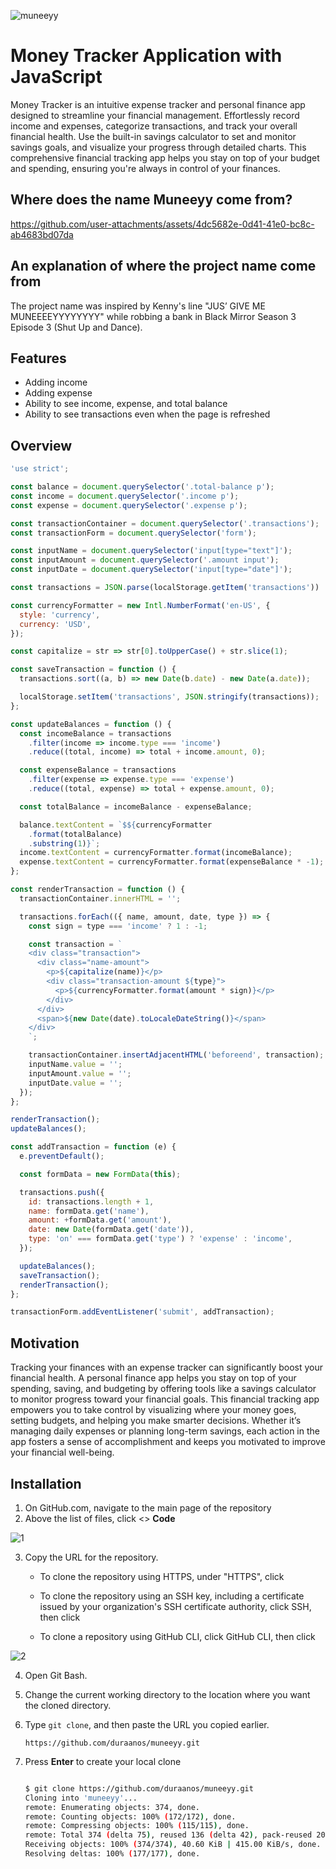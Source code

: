 ![muneeyy](https://github.com/user-attachments/assets/9a39d33c-9746-4e04-9874-4d836c98ef64)

# Money Tracker Application with JavaScript

Money Tracker is an intuitive expense tracker and personal finance app designed to streamline your financial management. Effortlessly record income and expenses, categorize transactions, and track your overall financial health. Use the built-in savings calculator to set and monitor savings goals, and visualize your progress through detailed charts. This comprehensive financial tracking app helps you stay on top of your budget and spending, ensuring you're always in control of your finances.

## Where does the name Muneeyy come from?

https://github.com/user-attachments/assets/4dc5682e-0d41-41e0-bc8c-ab4683bd07da

## An explanation of where the project name come from

The project name was inspired by Kenny's line "JUS’ GIVE ME MUNEEEEYYYYYYYY" while robbing a bank in Black Mirror Season 3 Episode 3 (Shut Up and Dance).

## Features

- Adding income
- Adding expense
- Ability to see income, expense, and total balance
- Ability to see transactions even when the page is refreshed

## Overview

```javascript
'use strict';

const balance = document.querySelector('.total-balance p');
const income = document.querySelector('.income p');
const expense = document.querySelector('.expense p');

const transactionContainer = document.querySelector('.transactions');
const transactionForm = document.querySelector('form');

const inputName = document.querySelector('input[type="text"]');
const inputAmount = document.querySelector('.amount input');
const inputDate = document.querySelector('input[type="date"]');

const transactions = JSON.parse(localStorage.getItem('transactions')) || [];

const currencyFormatter = new Intl.NumberFormat('en-US', {
  style: 'currency',
  currency: 'USD',
});

const capitalize = str => str[0].toUpperCase() + str.slice(1);

const saveTransaction = function () {
  transactions.sort((a, b) => new Date(b.date) - new Date(a.date));

  localStorage.setItem('transactions', JSON.stringify(transactions));
};

const updateBalances = function () {
  const incomeBalance = transactions
    .filter(income => income.type === 'income')
    .reduce((total, income) => total + income.amount, 0);

  const expenseBalance = transactions
    .filter(expense => expense.type === 'expense')
    .reduce((total, expense) => total + expense.amount, 0);

  const totalBalance = incomeBalance - expenseBalance;

  balance.textContent = `$${currencyFormatter
    .format(totalBalance)
    .substring(1)}`;
  income.textContent = currencyFormatter.format(incomeBalance);
  expense.textContent = currencyFormatter.format(expenseBalance * -1);
};

const renderTransaction = function () {
  transactionContainer.innerHTML = '';

  transactions.forEach(({ name, amount, date, type }) => {
    const sign = type === 'income' ? 1 : -1;

    const transaction = `
    <div class="transaction">
      <div class="name-amount">
        <p>${capitalize(name)}</p>
        <div class="transaction-amount ${type}">
          <p>${currencyFormatter.format(amount * sign)}</p>
        </div>
      </div>
      <span>${new Date(date).toLocaleDateString()}</span>
    </div>
    `;

    transactionContainer.insertAdjacentHTML('beforeend', transaction);
    inputName.value = '';
    inputAmount.value = '';
    inputDate.value = '';
  });
};

renderTransaction();
updateBalances();

const addTransaction = function (e) {
  e.preventDefault();

  const formData = new FormData(this);

  transactions.push({
    id: transactions.length + 1,
    name: formData.get('name'),
    amount: +formData.get('amount'),
    date: new Date(formData.get('date')),
    type: 'on' === formData.get('type') ? 'expense' : 'income',
  });

  updateBalances();
  saveTransaction();
  renderTransaction();
};

transactionForm.addEventListener('submit', addTransaction);
```

## Motivation

Tracking your finances with an expense tracker can significantly boost your financial health. A personal finance app helps you stay on top of your spending, saving, and budgeting by offering tools like a savings calculator to monitor progress toward your financial goals. This financial tracking app empowers you to take control by visualizing where your money goes, setting budgets, and helping you make smarter decisions. Whether it’s managing daily expenses or planning long-term savings, each action in the app fosters a sense of accomplishment and keeps you motivated to improve your financial well-being.

## Installation

1. On GitHub.com, navigate to the main page of the repository
2. Above the list of files, click <> **Code**

![1](https://github.com/user-attachments/assets/6a04e43c-a384-4706-9985-5807f7dce0af)

3. Copy the URL for the repository.

   - To clone the repository using HTTPS, under "HTTPS", click

   - To clone the repository using an SSH key, including a certificate issued by your organization's SSH certificate authority, click SSH, then click

   - To clone a repository using GitHub CLI, click GitHub CLI, then click

![2](https://github.com/user-attachments/assets/643b677c-5ef6-4a0b-a434-08d596790c57)

4. Open Git Bash.
5. Change the current working directory to the location where you want the cloned directory.
6. Type `git clone`, and then paste the URL you copied earlier.
   ```
   https://github.com/duraanos/muneeyy.git
   ```
7. Press **Enter** to create your local clone

   ```bash

   $ git clone https://github.com/duraanos/muneeyy.git
   Cloning into 'muneeyy'...
   remote: Enumerating objects: 374, done.
   remote: Counting objects: 100% (172/172), done.
   remote: Compressing objects: 100% (115/115), done.
   remote: Total 374 (delta 75), reused 136 (delta 42), pack-reused 202 (from 1)
   Receiving objects: 100% (374/374), 40.60 KiB | 415.00 KiB/s, done.
   Resolving deltas: 100% (177/177), done.

   ```